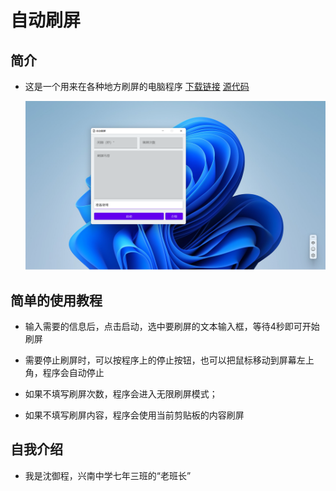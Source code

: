 # 自动刷屏

## 简介

* 这是一个用来在各种地方刷屏的电脑程序 [下载链接]("https://baidu.com") [源代码](https://baidu.com)

  ![screenshot](./screenshot.png)

## 简单的使用教程

* 输入需要的信息后，点击启动，选中要刷屏的文本输入框，等待4秒即可开始刷屏

* 需要停止刷屏时，可以按程序上的停止按钮，也可以把鼠标移动到屏幕左上角，程序会自动停止

* 如果不填写刷屏次数，程序会进入无限刷屏模式；

* 如果不填写刷屏内容，程序会使用当前剪贴板的内容刷屏

## 自我介绍

* 我是沈御程，兴南中学七年三班的“老班长”